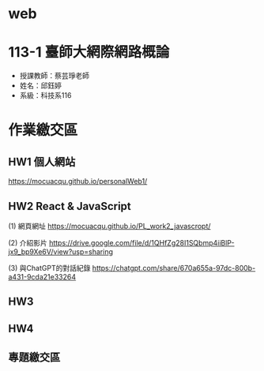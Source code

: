 # web

# 113-1 臺師大網際網路概論
 - 授課教師：蔡芸琤老師
 - 姓名：邱鈺婷
 - 系級：科技系116

# 作業繳交區
## HW1 個人網站
https://mocuacqu.github.io/personalWeb1/

## HW2 React & JavaScript
(1) 網頁網址
https://mocuacqu.github.io/PL_work2_javascropt/

(2) 介紹影片
https://drive.google.com/file/d/1QHfZg28I1SQbmp4iiBlP-jx9_bp9Xe6V/view?usp=sharing

(3) 與ChatGPT的對話紀錄
https://chatgpt.com/share/670a655a-97dc-800b-a431-9cda21e33264

## HW3
## HW4

## 專題繳交區
